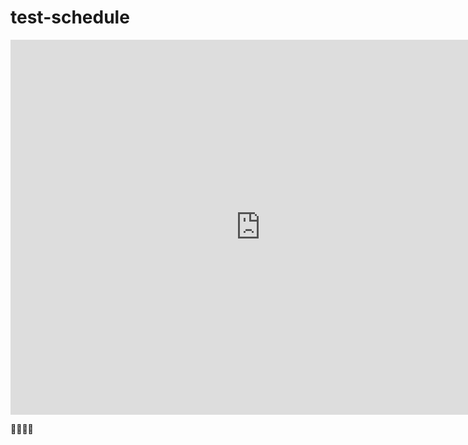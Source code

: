 # test-schedule

<iframe src="https://calendar.google.com/calendar/embed?src=flatironschool.com_a69fc9qsovuurb7eg4de133itg%40group.calendar.google.com&ctz=America%2FNew_York" style="border: 0" width="800" height="600" frameborder="0" scrolling="no"></iframe>

🏀⛹🏾‍♀️